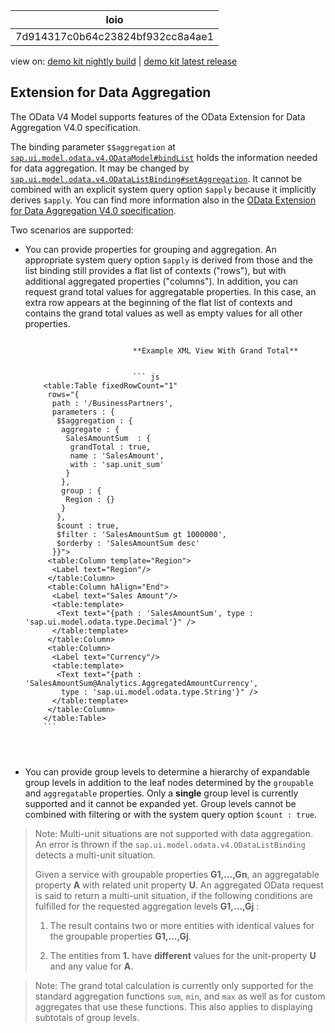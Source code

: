 <!-- loio7d914317c0b64c23824bf932cc8a4ae1 -->

| loio |
| -----|
| 7d914317c0b64c23824bf932cc8a4ae1 |

<div id="loio">

view on: [demo kit nightly build](https://openui5nightly.hana.ondemand.com/#/topic/7d914317c0b64c23824bf932cc8a4ae1) | [demo kit latest release](https://openui5.hana.ondemand.com/#/topic/7d914317c0b64c23824bf932cc8a4ae1)</div>

## Extension for Data Aggregation

The OData V4 Model supports features of the OData Extension for Data Aggregation V4.0 specification.

The binding parameter `$$aggregation` at [`sap.ui.model.odata.v4.ODataModel#bindList`](https://openui5.hana.ondemand.com/#api/sap.ui.model.odata.v4.ODataModel/methods/bindList) holds the information needed for data aggregation. It may be changed by [`sap.ui.model.odata.v4.ODataListBinding#setAggregation`](https://openui5.hana.ondemand.com/#api/sap.ui.model.odata.v4.ODataListBinding/methods/setAggregation). It cannot be combined with an explicit system query option `$apply` because it implicitly derives `$apply`. You can find more information also in the [OData Extension for Data Aggregation V4.0 specification](http://docs.oasis-open.org/odata/odata-data-aggregation-ext/v4.0/odata-data-aggregation-ext-v4.0.html).

Two scenarios are supported:

-   You can provide properties for grouping and aggregation. An appropriate system query option `$apply` is derived from those and the list binding still provides a flat list of contexts \("rows"\), but with additional aggregated properties \("columns"\). In addition, you can request grand total values for aggregatable properties. In this case, an extra row appears at the beginning of the flat list of contexts and contains the grand total values as well as empty values for all other properties.

    ```
    
    					    **Example XML View With Grand Total**
    
    
    					    ``` js
        <table:Table fixedRowCount="1"
         rows="{
          path : '/BusinessPartners',
          parameters : {
           $$aggregation : {
            aggregate : {
             SalesAmountSum  : {
              grandTotal : true,
              name : 'SalesAmount',
              with : 'sap.unit_sum'
             }
            },
            group : {
             Region : {}
            }
           },
           $count : true,
           $filter : 'SalesAmountSum gt 1000000',
           $orderby : 'SalesAmountSum desc'
          }}">
         <table:Column template="Region">
          <Label text="Region"/>
         </table:Column>
         <table:Column hAlign="End">
          <Label text="Sales Amount"/>
          <table:template>
           <Text text="{path : 'SalesAmountSum', type : 'sap.ui.model.odata.type.Decimal'}" />
          </table:template>
         </table:Column>
         <table:Column>
          <Label text="Currency"/>
          <table:template>
           <Text text="{path : 'SalesAmountSum@Analytics.AggregatedAmountCurrency',
            type : 'sap.ui.model.odata.type.String'}" />
          </table:template>
         </table:Column>
        </table:Table>
        ```
    
    
    				
    ```

-   You can provide group levels to determine a hierarchy of expandable group levels in addition to the leaf nodes determined by the `groupable` and `aggregatable` properties. Only a **single** group level is currently supported and it cannot be expanded yet. Group levels cannot be combined with filtering or with the system query option `$count : true`.


> Note:
> Multi-unit situations are not supported with data aggregation. An error is thrown if the `sap.ui.model.odata.v4.ODataListBinding` detects a multi-unit situation.
> 
> Given a service with groupable properties **G1,…,Gn**, an aggregatable property **A** with related unit property **U**. An aggregated OData request is said to return a multi-unit situation, if the following conditions are fulfilled for the requested aggregation levels **G1,…,Gj** :
> 
> 1.  The result contains two or more entities with identical values for the groupable properties **G1,…,Gj**.
> 
> 2.  The entities from **1.** have **different** values for the unit-property **U** and any value for **A**.
> 
> 
> 

> Note:
> The grand total calculation is currently only supported for the standard aggregation functions `sum`, `min`, and `max` as well as for custom aggregates that use these functions. This also applies to displaying subtotals of group levels.
> 
> 


